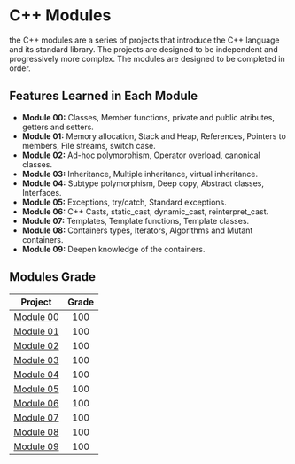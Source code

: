 # C++ Modules

the C++ modules are a series of projects that introduce the C++ language and its standard library. The projects are designed to be independent and progressively more complex. The modules are designed to be completed in order.

## Features Learned in Each Module
- **Module 00:** Classes, Member functions, private and public atributes, getters and setters.
- **Module 01:** Memory allocation, Stack and Heap, References, Pointers to members, File streams, switch case.
- **Module 02:** Ad-hoc polymorphism, Operator overload, canonical classes.
- **Module 03:** Inheritance, Multiple inheritance, virtual inheritance.
- **Module 04:** Subtype polymorphism, Deep copy, Abstract classes, Interfaces.
- **Module 05:** Exceptions, try/catch, Standard exceptions.
- **Module 06:** C++ Casts, static_cast, dynamic_cast, reinterpret_cast.
- **Module 07:** Templates, Template functions, Template classes.
- **Module 08:** Containers types, Iterators, Algorithms and Mutant containers.
- **Module 09:** Deepen knowledge of the containers.

## Modules Grade

| Project | Grade |
|:-------:|:-----:|
| [Module 00](https://github.com/waltergcc/42-cpp_modules/tree/main/module_00) | 100 |
| [Module 01](https://github.com/waltergcc/42-cpp_modules/tree/main/module_01) | 100 |
| [Module 02](https://github.com/waltergcc/42-cpp_modules/tree/main/module_02) | 100 |
| [Module 03](https://github.com/waltergcc/42-cpp_modules/tree/main/module_03) | 100 |
| [Module 04](https://github.com/waltergcc/42-cpp_modules/tree/main/module_04) | 100 |
| [Module 05](https://github.com/waltergcc/42-cpp_modules/tree/main/module_05) | 100 |
| [Module 06](https://github.com/waltergcc/42-cpp_modules/tree/main/module_06) | 100 |
| [Module 07](https://github.com/waltergcc/42-cpp_modules/tree/main/module_07) | 100 |
| [Module 08](https://github.com/waltergcc/42-cpp_modules/tree/main/module_08) | 100 |
| [Module 09](https://github.com/waltergcc/42-cpp_modules/tree/main/module_09) | 100 |